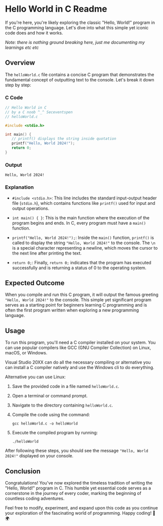 # Hello World in C Readme

If you're here, you're likely exploring the classic "Hello, World!" program in the C programming language. Let's dive into what this simple yet iconic code does and how it works.

*Note: there is nothing ground breaking here, just me documenting my learnings etc etc*

## Overview

The `helloWorld.c` file contains a concise C program that demonstrates the fundamental concept of outputting text to the console. Let's break it down step by step:
### C Code

```C
// Hello World in C
// by a C noob ^_^ Seceventspen
// helloWorld.c

#include <stdio.h>

int main() {
   // printf() displays the string inside quotation
   printf("Hello, World 2024!");
   return 0;
}
```

### Output

``` text
Hello, World 2024!
```
### Explanation

- `#include <stdio.h>`: This line includes the standard input-output header file (`stdio.h`), which contains functions like `printf()` used for input and output operations.
    
- `int main() { }`: This is the main function where the execution of the program begins and ends. In C, every program must have a `main()` function.
    
- `printf("Hello, World 2024!");`: Inside the `main()` function, `printf()` is called to display the string `"Hello, World 2024!"` to the console. The `\n` is a special character representing a newline, which moves the cursor to the next line after printing the text.
    
- `return 0;`: Finally, `return 0;` indicates that the program has executed successfully and is returning a status of 0 to the operating system.
    

## Expected Outcome

When you compile and run this C program, it will output the famous greeting `"Hello, World 2024!"` to the console. This simple yet significant program serves as a starting point for beginners learning C programming and is often the first program written when exploring a new programming language.

## Usage

To run this program, you'll need a C compiler installed on your system. You can use popular compilers like GCC (GNU Compiler Collection) on Linux, macOS, or Windows.

Visual Studio 20XX can do all the necessary compiling or alternative you can install a C compiler natively and use the Windows cli to do everything.

Alternative you can use Linux:

1. Save the provided code in a file named `helloWorld.c`.
2. Open a terminal or command prompt.
3. Navigate to the directory containing `helloWorld.c`.
4. Compile the code using the command:
    
    `gcc helloWorld.c -o helloWorld`
    
5. Execute the compiled program by running:
    
    `./helloWorld`
    
After following these steps, you should see the message `"Hello, World 2024!"` displayed on your console.

## Conclusion

Congratulations! You've now explored the timeless tradition of writing the "Hello, World!" program in C. This humble yet essential code serves as a cornerstone in the journey of every coder, marking the beginning of countless coding adventures.

Feel free to modify, experiment, and expand upon this code as you continue your exploration of the fascinating world of programming. Happy coding! 🚀🌍
